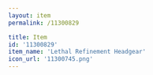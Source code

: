 ```yaml
---
layout: item
permalink: /11300829

title: Item
id: '11300829'
item_name: 'Lethal Refinement Headgear'
icon_url: '11300745.png'
---
```

